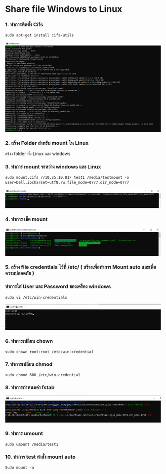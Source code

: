 # Share file Windows to Linux

### 1.	ทำการติดตั้ง Cifs 
~~~
sudo apt-get install cifs-utils
~~~
![Editor preferences pane](https://github.com/youthza/BackupWindowsLinux/blob/main/share%20windows%E0%B9%84%E0%B8%9BLinux/1.png)
### 2.	สร้าง Folder สำหรับ mount ใน Linux
สร้าง folder ทั้ง Linux และ windows
### 3.	ทำการ mount ระหว่าง windows และ Linux
~~~
sudo mount.cifs //10.25.10.81/ test1 /media/testmount -o user=Dell,iocharset=utf8,rw,file_mode=0777,dir_mode=0777
~~~
![Editor preferences pane](https://github.com/youthza/BackupWindowsLinux/blob/main/share%20windows%E0%B9%84%E0%B8%9BLinux/3.png)
### 4.	ทำการ เช็ค mount 
![Editor preferences pane](https://github.com/youthza/BackupWindowsLinux/blob/main/share%20windows%E0%B9%84%E0%B8%9BLinux/4.png)
### 5.	สร้าง file credentials ไว้ที่ /etc/ ( สร้างเพื่อทำการ Mount auto และเพื่อความปลอดภัย )
### ทำการใส่ User และ Password ของเครื่อง windows
~~~
sudo vi /etc/win-credentials
~~~
![Editor preferences pane](https://github.com/youthza/BackupWindowsLinux/blob/main/share%20windows%E0%B9%84%E0%B8%9BLinux/5.png)
### 6.	ทำการเปลี่ยน chown
~~~
sudo chown root:root /etc/win-credential
~~~
### 7.	ทำการเปลี่ยน chmod
~~~
sudo chmod 600 /etc/win-credential
~~~
### 8.	ทำการกำหนดค่า fstab 
![Editor preferences pane](https://github.com/youthza/BackupWindowsLinux/blob/main/share%20windows%E0%B9%84%E0%B8%9BLinux/6.png)
### 9.	ทำการ umount
~~~
sudo umount /media/test1	
~~~
### 10.	ทำการ test คำสั่ง mount auto
~~~
Sudo mount -a
~~~
